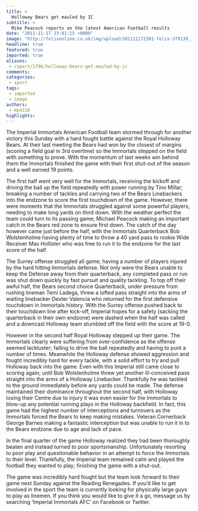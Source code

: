 ```yaml
---
title: >
  Holloway Bears get mauled by IC
subtitle: >
  Mike Peacock reports on the latest American Football results
date: "2011-11-17 23:01:15 +0000"
image: "http://felixonline.co.uk/img/upload/201111172301-felix-379139_10150351565334094_502249093_8258203_1261507787_n.jpg"
headline: true
featured: true
imported: true
aliases:
 - /sport/1796/holloway-bears-get-mauled-by-ic
comments:
categories:
 - sport
tags:
 - imported
 - image
authors:
 - mp4310
highlights:
---
```


The Imperial Immortals American Football team stormed through for another victory this Sunday with a hard fought battle against the Royal Holloway Bears. At their last meeting the Bears had won by the closest of margins (scoring a field goal in 3rd overtime) so the Immortals stepped on the field with something to prove. With the momentum of last weeks win behind them the Immortals finished the game with their first shut-out of the season and a well earned 19 points.

The first half went very well for the Immortals, receiving the kickoff and driving the ball up the field repeatedly with power running by Tino Millar; breaking a number of tackles and carrying two of the Bears Linebackers into the endzone to score the first touchdown of the game. However, there were moments that the Immortals struggled against some powerful players, needing to make long yards on third down. With the weather perfect the team could turn to its passing game; Michael Peacock making an important catch in the Bears red zone to ensure first down. The catch of the day however came just before the half, with the Immortals Quarterback Bob Wolstenholme having plenty of time to throw a 40 yard pass to rookie Wide Receiver Max Hollister who was free to run it to the endzone for the last score of the half.

The Surrey offense struggled all game; having a number of players injured by the hard hitting Immortals defense. Not only were the Bears unable to keep the Defense away from their quarterback, any completed pass or run was shut down quickly by fast pursuit and quality tackling. To top off their awful half, the Bears second choice Quarterback, under pressure from rushing lineman Temi Ladega, threw a lofted pass straight into the arms of waiting linebacker Dexter Valencia who returned for the first defensive touchdown in Immortals history. With the Surrey offense pushed back to their touchdown line after kick-off, Imperial hopes for a safety (sacking the quarterback in their own endzone) were dashed when the half was called and a downcast Holloway team stumbled off the field with the score at 19-0.

However in the second half Royal Holloway stepped up their game. The Immortals clearly were suffering from over-confidence as the offense seemed lackluster; failing to drive the ball repeatedly and having to punt a number of times. Meanwhile the Holloway defense showed aggression and fought incredibly hard for every tackle, with a solid effort to try and pull Holloway back into the game. Even with this Imperial still came close to scoring again; until Bob Wolstenholme threw yet another ill-conceived pass straight into the arms of a Holloway Linebacker. Thankfully he was tackled to the ground immediately before any yards could be made. The defense maintained their dominance throughout the second half, with Holloway losing their Centre due to injury it was even easier for the Immortals to blow-up any potential running plays in the Holloway backfield. In fact, this game had the highest number of interceptions and turnovers as the Immortals forced the Bears to keep making mistakes. Veteran Cornerback George Barnes making a fantastic interception but was unable to run it in to the Bears endzone due to age and lack of pace.

In the final quarter of the game Holloway realized they had been thoroughly beaten and instead turned to poor sportsmanship. Unfortunately resorting to poor play and questionable behavior in an attempt to force the Immortals to their level. Thankfully, the Imperial team remained calm and played the football they wanted to play; finishing the game with a shut-out.

The game was incredibly hard fought but the team look forward to their game next Sunday against the Reading Renegades. If you’d like to get involved in the sport the team is currently looking for physically large guys to play as linemen. If you think you would like to give it a go, message us by searching ‘Imperial Immortals AFC’ on Facebook or Twitter.
